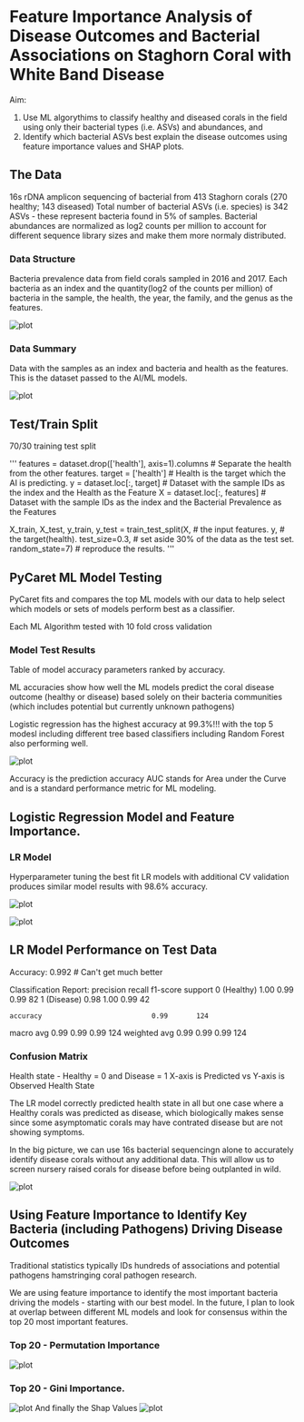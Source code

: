 # Feature Importance Analysis of Disease Outcomes and Bacterial Associations on Staghorn Coral with White Band Disease

Aim: 
1. Use ML algorythims to classify healthy and diseased corals in the field using only their bacterial types (i.e. ASVs) and abundances, and
2. Identify which bacterial ASVs best explain the disease outcomes using feature importance values and SHAP plots.

## The Data

16s rDNA amplicon sequencing of bacterial from 413 Staghorn corals (270 healthy; 143 diseased)
Total number of bacterial ASVs (i.e. species) is 342 ASVs - these represent bacteria found in 5% of samples.
Bacterial abundances are normalized as log2 counts per million to account for different sequence library sizes and make them more normaly distributed.

### Data Structure
 
Bacteria prevalence data from field corals sampled in 2016 and 2017.
Each bacteria as an index and the quantity(log2 of the counts per million) of bacteria in the sample, the health, the year, the family, and the genus as the features.

![plot](/NewData/BacteriaDFSummary.png)

### Data Summary

Data with the samples as an index and bacteria and health as the features. This is the dataset passed to the AI/ML models.

![plot](/NewData/SampleDFSummary.png)

## Test/Train Split

70/30 training test split

'''
features = dataset.drop(['health'], axis=1).columns  # Separate the health from the other features.
target = ['health']  # Health is the target which the AI is predicting.
y = dataset.loc[:, target]  # Dataset with the sample IDs as the index and the Health as the Feature
X = dataset.loc[:, features]  # Dataset with the sample IDs as the index and the Bacterial Prevalence as the Features


X_train, X_test, y_train, y_test = train_test_split(X,               # the input features.
                                                    y,               # the target(health).
                                                    test_size=0.3,   # set aside 30% of the data as the test set.
                                                    random_state=7)  # reproduce the results.
'''

## PyCaret ML Model Testing

PyCaret fits and compares the top ML models with our data to help select which models or sets of models perform best as a classifier.

Each ML Algorithm tested with 10 fold cross validation

### Model Test Results

Table of model accuracy parameters ranked by accuracy. 

ML accuracies show how well the ML models predict the coral disease outcome (healthy or disease) based solely on their bacteria communities (which includes potential but currently unknown pathogens)

Logistic regression has the highest accuracy at 99.3%!!! with the top 5 modesl including different tree based classifiers including Random Forest also performing well.

![plot](/NewData/PycaretBM.png)

Accuracy is the prediction accuracy
AUC stands for Area under the Curve and is a standard performance metric for ML modeling.

## Logistic Regression Model and Feature Importance.

### LR Model
Hyperparameter tuning the best fit LR models with additional CV validation produces similar model results with 98.6% accuracy.

![plot](/NewData/LR_Tune.png)

![plot](/NewData/LR_AUC.png)

## LR Model Performance on Test Data

Accuracy: 0.992 # Can't get much better

Classification Report:
                         precision    recall  f1-score   support
           0 (Healthy)      1.00      0.99      0.99        82
           1 (Disease)      0.98      1.00      0.99        42

    accuracy                           0.99       124
   macro avg       0.99      0.99      0.99       124
weighted avg       0.99      0.99      0.99       124

### Confusion Matrix

Health state - Healthy = 0 and Disease = 1
X-axis is Predicted vs Y-axis is Observed Health State

The LR model correctly predicted health state in all but one case where a Healthy corals was predicted as disease, which biologically makes sense since some asymptomatic corals may have contrated disease but are not showing symptoms.

In the big picture, we can use 16s bacterial sequencingn alone to accurately identify disease corals without any additional data. This will allow us to screen nursery raised corals for disease before being outplanted in wild.

![plot](/NewData/LRConMat.png)

## Using Feature Importance to Identify Key Bacteria (including Pathogens) Driving Disease Outcomes

Traditional statistics typically IDs hundreds of associations and potential pathogens hamstringing coral pathogen research.

We are using feature importance to identify the most important bacteria driving the models - starting with our best model. In the future, I plan to look at overlap between different ML models and look for consensus within the top 20 most important features.


### Top 20 - Permutation Importance

![plot](/NewData/LR_T20P_IMP.png)

### Top 20 - Gini Importance.
![plot](/NewData/LR_T20G_IMP.png)
And finally the Shap Values
![plot](/NewData/LR_T20S_IMP.png)
